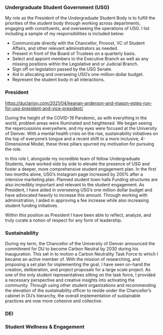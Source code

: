 ### Undergraduate Student Government (USG)

My role as the President of the Undergraduate Student Body is to fulfill the priorities of the student body through working across departments, engaging with constituents, and overseeing the operations of USG. I list including a sample of my responsibilities is included below:
-	Communicate directly with the Chancellor, Provost, VC of Student Affairs, and other relevant administrators as needed.
-	Present in front of the Board of Trustees on a quarterly basis.
-	Select and appoint members to the Executive Branch as well as any missing positions within the Legislative and or Judicial Branch.
-	Sign off on legislation passed by the USG Senate.
-	Aid in allocating and overseeing USG’s one-million-dollar budget.
-	Represent the student body in all interactions.


### President
https://duclarion.com/2021/04/keanan-anderson-and-mason-estes-run-for-usg-president-and-vice-president/

During the height of the COVID-19 Pandemic, as with everything in the world, problem areas were illuminated and heightened. We began seeing the repercussions everywhere, and my eyes were focused at the University of Denver. With a mental health crisis on the rise, sustainability initiatives on the top of everyone’s tongue and a recent shift to a more inclusive, 4-Dimensional Model, these three pillars spurred my motivation for pursuing the role. 

In this role I, alongside my incredible team of fellow Undergraduate Students, have worked side by side to elevate the presence of USG and foster a deeper, more comprehensive student engagement plan. In the first two months alone, USG’s Instagram page increased by 200% after a intensive marketing plan. Planned student town halls 
Funding structures are also incredibly important and relevant to the student engagement. As President, I have aided in overseeing USG’s one million dollar budget and have advocated heavily to increase this amount. Through working with administration, I aided in approving a fee increase while also increasing student funding initiatives. 

Within this position as President I have been able to reflect, analyze, and truly curate a notion of respect for any form of leadership. 

### Sustainability

During my term, the Chancellor of the University of Denver announced the commitment for DU to become Carbon Neutral by 2030 during his Inauguration. This set in to motion a Carbon Neutrality Task Force to which I became an active member of. With the mission of researching, and proposing a set plan for implementing the goal, I have seen on-hand the creation, deliberation, and project proposals for a large scale project. As one of the only student representatives sitting on the task force, I provided a necessary perspective and creative insights into activating the community. Through using other student organizations and recommending the elevation of the sustainability officer to reside under the Chancellor’s cabinet in DU’s hierarchy, the overall implementation of sustainable practices are now more cohesive and collective. 

### DEI


### Student Wellness & Engagement


